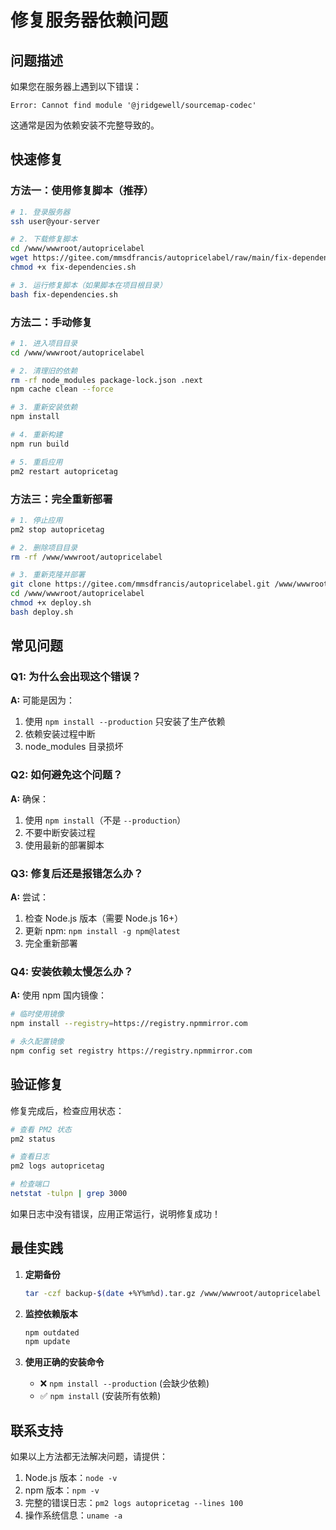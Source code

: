 # 修复服务器依赖问题

## 问题描述

如果您在服务器上遇到以下错误：

```
Error: Cannot find module '@jridgewell/sourcemap-codec'
```

这通常是因为依赖安装不完整导致的。

## 快速修复

### 方法一：使用修复脚本（推荐）

```bash
# 1. 登录服务器
ssh user@your-server

# 2. 下载修复脚本
cd /www/wwwroot/autopricelabel
wget https://gitee.com/mmsdfrancis/autopricelabel/raw/main/fix-dependencies.sh
chmod +x fix-dependencies.sh

# 3. 运行修复脚本（如果脚本在项目根目录）
bash fix-dependencies.sh
```

### 方法二：手动修复

```bash
# 1. 进入项目目录
cd /www/wwwroot/autopricelabel

# 2. 清理旧的依赖
rm -rf node_modules package-lock.json .next
npm cache clean --force

# 3. 重新安装依赖
npm install

# 4. 重新构建
npm run build

# 5. 重启应用
pm2 restart autopricetag
```

### 方法三：完全重新部署

```bash
# 1. 停止应用
pm2 stop autopricetag

# 2. 删除项目目录
rm -rf /www/wwwroot/autopricelabel

# 3. 重新克隆并部署
git clone https://gitee.com/mmsdfrancis/autopricelabel.git /www/wwwroot/autopricelabel
cd /www/wwwroot/autopricelabel
chmod +x deploy.sh
bash deploy.sh
```

## 常见问题

### Q1: 为什么会出现这个错误？

**A:** 可能是因为：
1. 使用 `npm install --production` 只安装了生产依赖
2. 依赖安装过程中断
3. node_modules 目录损坏

### Q2: 如何避免这个问题？

**A:** 确保：
1. 使用 `npm install`（不是 `--production`）
2. 不要中断安装过程
3. 使用最新的部署脚本

### Q3: 修复后还是报错怎么办？

**A:** 尝试：
1. 检查 Node.js 版本（需要 Node.js 16+）
2. 更新 npm: `npm install -g npm@latest`
3. 完全重新部署

### Q4: 安装依赖太慢怎么办？

**A:** 使用 npm 国内镜像：
```bash
# 临时使用镜像
npm install --registry=https://registry.npmmirror.com

# 永久配置镜像
npm config set registry https://registry.npmmirror.com
```

## 验证修复

修复完成后，检查应用状态：

```bash
# 查看 PM2 状态
pm2 status

# 查看日志
pm2 logs autopricetag

# 检查端口
netstat -tulpn | grep 3000
```

如果日志中没有错误，应用正常运行，说明修复成功！

## 最佳实践

1. **定期备份**
   ```bash
   tar -czf backup-$(date +%Y%m%d).tar.gz /www/wwwroot/autopricelabel
   ```

2. **监控依赖版本**
   ```bash
   npm outdated
   npm update
   ```

3. **使用正确的安装命令**
   - ❌ `npm install --production` (会缺少依赖)
   - ✅ `npm install` (安装所有依赖)

## 联系支持

如果以上方法都无法解决问题，请提供：
1. Node.js 版本：`node -v`
2. npm 版本：`npm -v`
3. 完整的错误日志：`pm2 logs autopricetag --lines 100`
4. 操作系统信息：`uname -a`

